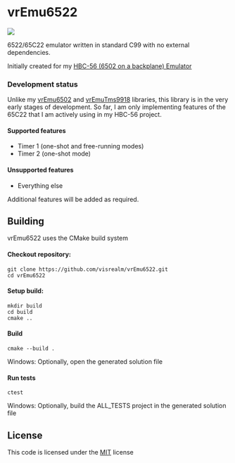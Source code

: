# vrEmu6522

<a href="https://github.com/visrealm/vrEmu6522/actions/workflows/cmake-multi-platform.yml"><img src="https://github.com/visrealm/vrEmu6522/actions/workflows/cmake-multi-platform.yml/badge.svg"/></a>

6522/65C22 emulator written in standard C99 with no external dependencies.

Initially created for my [HBC-56 (6502 on a backplane) Emulator](https://github.com/visrealm/hbc-56)

### Development status

Unlike my [vrEmu6502](https://github.com/visrealm/vrEmu6502) and [vrEmuTms9918](https://github.com/visrealm/vrEmuTms9918) libraries, this library is in the very early stages of development. So far, I am only implementing features of the 65C22 that I am actively using in my HBC-56 project.

#### Supported features

* Timer 1 (one-shot and free-running modes)
* Timer 2 (one-shot mode)

#### Unsupported features

* Everything else

Additional features will be added as required.

## Building

vrEmu6522 uses the CMake build system

#### Checkout repository:

```
git clone https://github.com/visrealm/vrEmu6522.git
cd vrEmu6522
```

#### Setup build:

```
mkdir build
cd build
cmake ..
```

#### Build

```
cmake --build .
```
Windows: Optionally, open the generated solution file

#### Run tests
```
ctest
```
Windows: Optionally, build the ALL_TESTS project in the generated solution file

## License
This code is licensed under the [MIT](https://opensource.org/licenses/MIT "MIT") license
